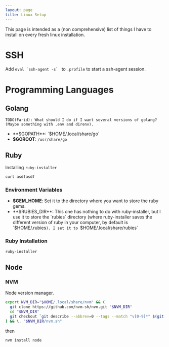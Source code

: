 ```yaml
---
layout: page
title: Linux Setup
---
```


This page is intended as a (non comprehensive) list of things I have to install on every fresh linux installation.

# SSH

Add ``eval `ssh-agent -s` `` to `.profile` to start a ssh-agent session.

# Programming Languages

## Golang

`TODO(Farid): What should I do if I want several versions of golang? (Maybe something with .env and direnv).`
* **$GOPATH**: `$HOME/.local/share/go`
* **$GOROOT**: `/usr/share/go`


## Ruby
Installing `ruby-installer`
```bash
curl asdfasdf
```

### Environment Variables

* **$GEM_HOME**: Set it to the directory where you want to store the ruby gems.
* **$RUBIES_DIR**: This one has nothing to do with ruby-installer, but I use it to store the `rubies` directory (where ruby-installer saves the different version of ruby in your computer, by default is `$HOME/.rubies`). I set it to `$HOME/.local/share/rubies`

### Ruby Installation
```bash
ruby-installer
```

## Node


### NVM
Node version manager.
```bash
export NVM_DIR="$HOME/.local/share/nvm" && (
  git clone https://github.com/nvm-sh/nvm.git "$NVM_DIR"
  cd "$NVM_DIR"
  git checkout `git describe --abbrev=0 --tags --match "v[0-9]*" $(git rev-list --tags --max-count=1)`
) && \. "$NVM_DIR/nvm.sh"
```

then
```bash
nvm install node
```